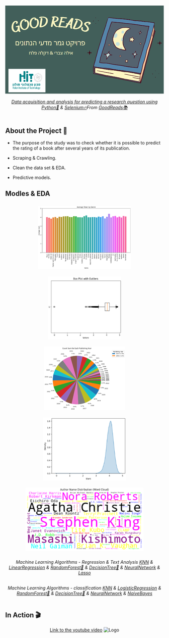 <p align="center">
  <a href="https://github.com/AyalaTzabari">
    <img src="Logo.png" alt="Logo"> 
<p align ="center"> 
<i>Data acquisition and analysis for predicting a research question using <a href="https://www.python.org/">Python🐍</a> & <a href="https://www.selenium.dev/documentation/webdriver/"> Selenium🔥</a>From <a href="https://www.goodreads.com/">GoodReads📚</a> </i>
<br><br>
  
## About the Project 📖

  - The purpose of the study was to check whether it is possible to predict the rating of a book after several years of its publication.
  
  - Scraping & Crawling.
  
  - Clean the data set & EDA.
  
  - Predictive models.
  
## Modles & EDA
<div align="center">
  <img src="Avg_stars_by_genre.png" height="200" style="display: inline-block; margin: 10px;">
  <img src="Outliers.png" height="200" style="display: inline-block; margin: 10px;">
  <img src="Publishing_year_pie.png" height="200" style="display: inline-block; margin: 10px;">
</div>

<div align="center">
  <img src="Stars_hist.png" height="200" style="display: inline-block; margin: 10px;">
  <img src="Word_cloud.png" height="200" style="display: inline-block; margin: 10px;">
</div>
<p align ="center"> 
<i>Machine Learning Algorithms - Regression & Text Analysis <a href="https://realpython.com/knn-python/">KNN</a> & <a href="https://realpython.com/linear-regression-in-python/">LinearRegression</a> & <a href="https://towardsdatascience.com/random-forest-in-python-24d0893d51c0">RandomForest🌳</a> & <a href="https://www.geeksforgeeks.org/decision-tree-implementation-python/">DecisionTree🌴</a> & <a href="https://www.activestate.com/resources/quick-reads/how-to-create-a-neural-network-in-python-with-and-without-keras/">NeuralNetwork</a> & <a href="https://machinelearningmastery.com/lasso-regression-with-python/">Lasso</a></i>
<br><br>
<p align ="center">
<i>Machine Learning Algorithms - classification <a href="https://realpython.com/knn-python/">KNN</a> & <a href="https://realpython.com/logistic-regression-python/">LogisticRegression</a> & <a href="https://towardsdatascience.com/random-forest-in-python-24d0893d51c0">RandomForest🌳</a> & <a href="https://www.geeksforgeeks.org/decision-tree-implementation-python/">DecisionTree🌴</a> & <a href="https://www.activestate.com/resources/quick-reads/how-to-create-a-neural-network-in-python-with-and-without-keras/">NeuralNetwork</a> & <a href="https://machinelearningmastery.com/naive-bayes-classifier-scratch-python/">NaiveBayes</a></i>
<br><br>

## In Action 🎬
<p align="center">
  <a href="https://github.com/AyalaTzabari">
    <a href="https://youtu.be/avfzXNIbI8I">Link to the youtube video</a>
     <img src="Video.gif" alt="Logo" height="540"> 
  </a>
</p>
